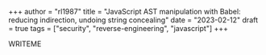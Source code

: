 +++
author = "rl1987"
title = "JavaScript AST manipulation with Babel: reducing indirection, undoing string concealing"
date = "2023-02-12"
draft = true
tags = ["security", "reverse-engineering", "javascript"]
+++

WRITEME
